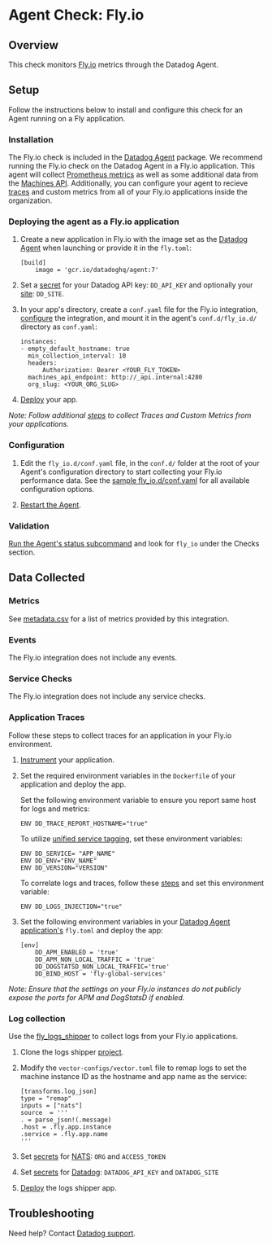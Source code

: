 # Agent Check: Fly.io

## Overview

This check monitors [Fly.io][1] metrics through the Datadog Agent.

## Setup

Follow the instructions below to install and configure this check for an Agent running on a Fly application.

### Installation

The Fly.io check is included in the [Datadog Agent][2] package. We recommend running the Fly.io check on the Datadog Agent in a Fly.io application. This agent will collect [Prometheus metrics][19] as well as some additional data from the [Machines API][20]. Additionally, you can configure your agent to recieve [traces](#Application-Traces) and custom metrics from all of your Fly.io applications inside the organization.

### Deploying the agent as a Fly.io application

1. Create a new application in Fly.io with the image set as the [Datadog Agent][15] when launching or provide it in the `fly.toml`:

    ```
    [build]
        image = 'gcr.io/datadoghq/agent:7'
    ```

2. Set a [secret][17] for your Datadog API key: `DD_API_KEY` and optionally your [site][14]: `DD_SITE`.

3. In your app's directory, create a `conf.yaml` file for the Fly.io integration, [configure](#Configuration) the integration, and mount it in the agent's `conf.d/fly_io.d/` directory as `conf.yaml`:

    ```
    instances:
    - empty_default_hostname: true
      min_collection_interval: 10
      headers:
          Authorization: Bearer <YOUR_FLY_TOKEN>
      machines_api_endpoint: http://_api.internal:4280
      org_slug: <YOUR_ORG_SLUG>
    ```

4. [Deploy][16] your app.

*Note: Follow additional [steps](#Application-Traces) to collect Traces and Custom Metrics from your applications.*

### Configuration

1. Edit the `fly_io.d/conf.yaml` file, in the `conf.d/` folder at the root of your Agent's configuration directory to start collecting your Fly.io performance data. See the [sample fly_io.d/conf.yaml][4] for all available configuration options.

2. [Restart the Agent][5].

### Validation

[Run the Agent's status subcommand][6] and look for `fly_io` under the Checks section.

## Data Collected

### Metrics

See [metadata.csv][7] for a list of metrics provided by this integration.

### Events

The Fly.io integration does not include any events.

### Service Checks

The Fly.io integration does not include any service checks.

### Application Traces

Follow these steps to collect traces for an application in your Fly.io environment.

1. [Instrument][12] your application.
2. Set the required environment variables in the `Dockerfile` of your application and deploy the app.


    Set the following environment variable to ensure you report same host for logs and metrics:
    ```
    ENV DD_TRACE_REPORT_HOSTNAME="true"
    ```

    To utilize [unified service tagging][13], set these environment variables:
    ```
    ENV DD_SERVICE= "APP_NAME"
    ENV DD_ENV="ENV_NAME"
    ENV DD_VERSION="VERSION"
    ```

    To correlate logs and traces, follow these [steps][11] and set this environment variable:
    ```
    ENV DD_LOGS_INJECTION="true"
    ```

3. Set the following environment variables in your [Datadog Agent application's](#Deploying-the-agent-as-a-Fly.io-application) `fly.toml` and deploy the app:

    ```
    [env]
        DD_APM_ENABLED = 'true'
        DD_APM_NON_LOCAL_TRAFFIC = 'true'
        DD_DOGSTATSD_NON_LOCAL_TRAFFIC='true'
        DD_BIND_HOST = 'fly-global-services'
    ```

*Note: Ensure that the settings on your Fly.io instances do not publicly expose the ports for APM and DogStatsD if enabled.*

### Log collection

Use the [fly_logs_shipper][10] to collect logs from your Fly.io applications.

1. Clone the logs shipper [project][10].

2. Modify the `vector-configs/vector.toml` file to remap logs to set the machine instance ID as the hostname and app name as the service:

    ```
    [transforms.log_json]
    type = "remap"
    inputs = ["nats"]
    source  = '''
    . = parse_json!(.message)
    .host = .fly.app.instance
    .service = .fly.app.name
    '''
    ```

3. Set [secrets][17] for [NATS][18]:
`ORG` and `ACCESS_TOKEN`

4. Set [secrets][17] for [Datadog][3]: `DATADOG_API_KEY` and `DATADOG_SITE`

5. [Deploy][6] the logs shipper app.

## Troubleshooting

Need help? Contact [Datadog support][9].


[1]: https://fly.io/
[2]: https://app.datadoghq.com/account/settings/agent/latest
[3]: https://github.com/superfly/fly-log-shipper?tab=readme-ov-file#datadog
[4]: https://github.com/DataDog/integrations-core/blob/master/fly_io/datadog_checks/fly_io/data/conf.yaml.example
[5]: https://docs.datadoghq.com/agent/guide/agent-commands/#start-stop-and-restart-the-agent
[6]: https://docs.datadoghq.com/agent/guide/agent-commands/#agent-status-and-information
[7]: https://github.com/DataDog/integrations-core/blob/master/fly_io/metadata.csv
[8]: https://github.com/DataDog/integrations-core/blob/master/fly_io/assets/service_checks.json
[9]: https://docs.datadoghq.com/help/
[10]: https://github.com/superfly/fly-log-shipper
[11]: https://docs.datadoghq.com/tracing/other_telemetry/connect_logs_and_traces/
[12]: https://docs.datadoghq.com/tracing/trace_collection/#instrumentation-types
[13]: https://docs.datadoghq.com/getting_started/tagging/unified_service_tagging/?tab=docker#configuration-1
[14]: https://docs.datadoghq.com/agent/troubleshooting/site/
[15]: https://console.cloud.google.com/artifacts/docker/datadoghq/us/gcr.io/agent
[16]: https://fly.io/docs/flyctl/deploy/
[17]: https://fly.io/docs/flyctl/secrets/
[18]: https://github.com/superfly/fly-log-shipper?tab=readme-ov-file#nats-source-configuration
[19]: https://fly.io/docs/metrics-and-logs/metrics/#prometheus-on-fly-io
[20]: https://fly.io/docs/machines/api/